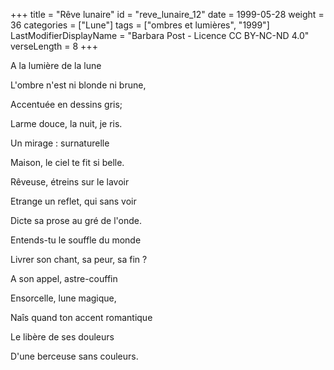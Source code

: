 +++
title = "Rêve lunaire"
id = "reve_lunaire_12"
date = 1999-05-28
weight = 36
categories = ["Lune"]
tags = ["ombres et lumières", "1999"]
LastModifierDisplayName = "Barbara Post - Licence CC BY-NC-ND 4.0"
verseLength = 8
+++

A la lumière de la lune

L'ombre n'est ni blonde ni brune,

Accentuée en dessins gris;

Larme douce, la nuit, je ris.

Un mirage : surnaturelle

Maison, le ciel te fit si belle.

Rêveuse, étreins sur le lavoir

Etrange un reflet, qui sans voir

Dicte sa prose au gré de l'onde.

Entends-tu le souffle du monde

Livrer son chant, sa peur, sa fin ?

A son appel, astre-couffin

Ensorcelle, lune magique,

Naîs quand ton accent romantique

Le libère de ses douleurs

D'une berceuse sans couleurs.
